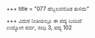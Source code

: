 +++
title = "077 ಹೆಬ್ಬಲವನೊಡ ತುಳಿದು"

+++
ವಿದುರ ನೀತಿಯಲ್ಲೂ ಈ ಪದ್ಯ ಬಂದಿದೆ   
ಉದ್ಯೋಗ ಪರ್ವ, ಸಂಧಿ 3, ಪದ್ಯ 102